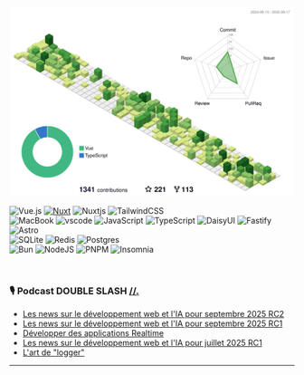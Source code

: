 

![](./profile-3d-contrib/profile-green-animate.svg)

<!-- 
[![Alex Duval Cover](https://res.cloudinary.com/dey128wj1/image/upload/v1594650260/cover_2x_vnypvx.png)][website]  
-->
![Vue.js](https://img.shields.io/badge/vuejs-%2335495e.svg?style=for-the-badge&logo=vuedotjs&logoColor=%234FC08D)
[![Nuxt](https://img.shields.io/badge/Nuxter-00DC82?style=for-the-badge&logo=nuxtdotjs&logoColor=white)](https://www.nuxtjs.com)
![Nuxtjs](https://img.shields.io/badge/Nuxt-002E3B?style=for-the-badge&logo=nuxtdotjs&logoColor=#00DC82)
![TailwindCSS](https://img.shields.io/badge/tailwindcss-%2338B2AC.svg?style=for-the-badge&logo=tailwind-css&logoColor=white)
<br>
![MacBook](https://img.shields.io/badge/Apple-MacBook_Pro-999999?style=for-the-badge&logo=apple&logoColor=white)
![vscode](https://img.shields.io/badge/Visual_Studio_Code-0078D4?style=for-the-badge&logo=visual%20studio%20code&logoColor=white)
![JavaScript](https://img.shields.io/badge/JavaScript-F7DF1E?style=for-the-badge&logo=javascript&logoColor=black)
![TypeScript](https://img.shields.io/badge/TypeScript-007ACC?style=for-the-badge&logo=typescript&logoColor=white)
![DaisyUI](https://img.shields.io/badge/daisyui-5A0EF8?style=for-the-badge&logo=daisyui&logoColor=white)
 ![Fastify](https://img.shields.io/badge/fastify-%23000000.svg?style=for-the-badge&logo=fastify&logoColor=white)
 ![Astro](https://img.shields.io/badge/astro-%232C2052.svg?style=for-the-badge&logo=astro&logoColor=white)
 <br>
![SQLite](https://img.shields.io/badge/sqlite-%2307405e.svg?style=for-the-badge&logo=sqlite&logoColor=white)
![Redis](https://img.shields.io/badge/redis-%23DD0031.svg?style=for-the-badge&logo=redis&logoColor=white)
![Postgres](https://img.shields.io/badge/postgres-%23316192.svg?style=for-the-badge&logo=postgresql&logoColor=white)
<br>
![Bun](https://img.shields.io/badge/Bun-%23000000.svg?style=for-the-badge&logo=bun&logoColor=white)
![NodeJS](https://img.shields.io/badge/Node.js-43853D?style=for-the-badge&logo=node.js&logoColor=white)
![PNPM](https://img.shields.io/badge/pnpm-%234a4a4a.svg?style=for-the-badge&logo=pnpm&logoColor=f69220)
![Insomnia](https://img.shields.io/badge/Insomnia-black?style=for-the-badge&logo=insomnia&logoColor=5849BE)




<br>

<!-- 

[![Website](https://img.shields.io/website?label=mindset&style=for-the-badge&up_message=100%25%20bullshit%20FREE&url=http%3A%2F%2Fwww.alexduval.fr)](https://www.alexduval.fr/)
[![Prisma](https://img.shields.io/badge/Prisma%20Ambassador-3982CE?style=for-the-badge&logo=Prisma&logoColor=white)](https://www.prisma.io/?utm_source=Prisma+Ambassador&utm_medium=Blop+post&utm_campaign=ambassador_program&utm_content=Prisma+AP+Alex+Duval)
[![Nuxt](https://img.shields.io/badge/Nuxter-00DC82?style=for-the-badge&logo=nuxtdotjs&logoColor=white)](https://www.nuxtjs.com)
-->

### :studio_microphone:  Podcast DOUBLE SLASH [//.][podcast]
<!-- BLOG-POST-LIST:START -->
- [Les news sur le développement web et l&#39;IA pour septembre 2025 RC2](https://double-slash.dev/podcasts/news-sept25-rc2/)
- [Les news sur le développement web et l&#39;IA pour septembre 2025 RC1](https://double-slash.dev/podcasts/sept25-rc1/)
- [Développer des applications Realtime](https://double-slash.dev/podcasts/realtime/)
- [Les news sur le développement web et l&#39;IA pour juillet 2025 RC1](https://double-slash.dev/podcasts/news-jul25/)
- [L&#39;art de &quot;logger&quot;](https://double-slash.dev/podcasts/art-de-logger/)
<!-- BLOG-POST-LIST:END -->

--- 
<!--
![Anurag's GitHub stats](https://github-readme-stats.vercel.app/api?username=xlanex6&show_icons=true&theme=transparent)
-->
<!-- ![counter](https://ennjgcps5pdut2y.m.pipedream.net) -->


[website]:https://www.alexduval.fr/?utm_campaign=ReadMe&utm_medium=img&utm_source=Github
[podcast]:https://bit.ly/3hcwGTq
